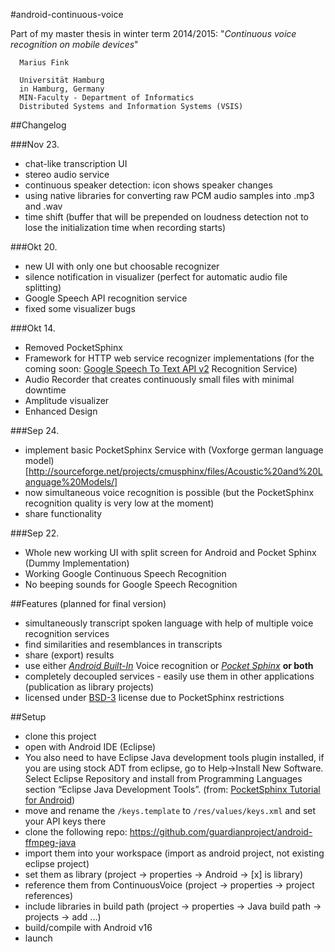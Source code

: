 #android-continuous-voice

Part of my master thesis in winter term 2014/2015:
"*Continuous voice recognition on mobile devices*"

```
  Marius Fink

  Universität Hamburg 
  in Hamburg, Germany
  MIN-Faculty - Department of Informatics
  Distributed Systems and Information Systems (VSIS)
```

##Changelog

###Nov 23.
- chat-like transcription UI
- stereo audio service
- continuous speaker detection: icon shows speaker changes
- using native libraries for converting raw PCM audio samples into .mp3 and .wav
- time shift (buffer that will be prepended on loudness detection not to lose the initialization time when recording starts)

###Okt 20.
- new UI with only one but choosable recognizer
- silence notification in visualizer (perfect for automatic audio file splitting) 
- Google Speech API recognition service
- fixed some visualizer bugs 

###Okt 14.
- Removed PocketSphinx
- Framework for HTTP web service recognizer implementations (for the coming soon: [Google Speech To Text API v2](https://github.com/gillesdemey/google-speech-v2) Recognition Service)
- Audio Recorder that creates continuously small files with minimal downtime
- Amplitude visualizer   
- Enhanced Design

###Sep 24.
- implement basic PocketSphinx Service with (Voxforge german language model)[http://sourceforge.net/projects/cmusphinx/files/Acoustic%20and%20Language%20Models/]  
- now simultaneous voice recognition is possible (but the PocketSphinx recognition quality is very low at the moment)
- share functionality

###Sep 22.
- Whole new working UI with split screen for Android and Pocket Sphinx (Dummy Implementation)
- Working Google Continuous Speech Recognition
- No beeping sounds for Google Speech Recognition

##Features (planned for final version)
- simultaneously transcript spoken language with help of multiple voice recognition services
- find similarities and resemblances in transcripts
- share (export) results
- use either [*Android Built-In*](http://developer.android.com/reference/android/speech/SpeechRecognizer.html) Voice recognition or [*Pocket Sphinx*](http://cmusphinx.sourceforge.net/wiki/tutorialandroid) **or both**    
- completely decoupled services - easily use them in other applications (publication as library projects)
- licensed under [BSD-3](http://opensource.org/licenses/BSD-3-Clause) license due to PocketSphinx restrictions

##Setup
- clone this project
- open with Android IDE (Eclipse)
- You also need to have Eclipse Java development tools plugin installed, if you are using stock ADT from eclipse, go to Help→Install New Software. Select Eclipse Repository and install from Programming Languages section “Eclipse Java Development Tools”. (from: [PocketSphinx Tutorial for Android](http://cmusphinx.sourceforge.net/wiki/tutorialandroid))
- move and rename the `/keys.template` to `/res/values/keys.xml` and set your API keys there
- clone the following repo: https://github.com/guardianproject/android-ffmpeg-java
- import them into your workspace (import as android project, not existing eclipse project)
- set them as library (project -> properties -> Android -> [x] is library)
- reference them from ContinuousVoice (project -> properties -> project references)
- include libraries in build path (project -> properties -> Java build path -> projects -> add ...)
- build/compile with Android v16
- launch